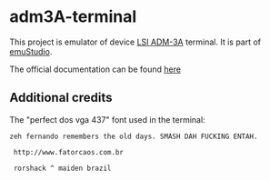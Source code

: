 # adm3A-terminal

This project is emulator of device [LSI ADM-3A](http://en.wikipedia.org/wiki/ADM-3A) terminal.
It is part of [emuStudio](https://www.emustudio.net/).

The official documentation can be
found [here](https://www.emustudio.net/docuser/mits_altair_8800/index/#terminal-code-adm3a-terminal-code)

## Additional credits

The "perfect dos vga 437" font used in the terminal:

```
zeh fernando remembers the old days. SMASH DAH FUCKING ENTAH.

 http://www.fatorcaos.com.br

 rorshack ^ maiden brazil
```
